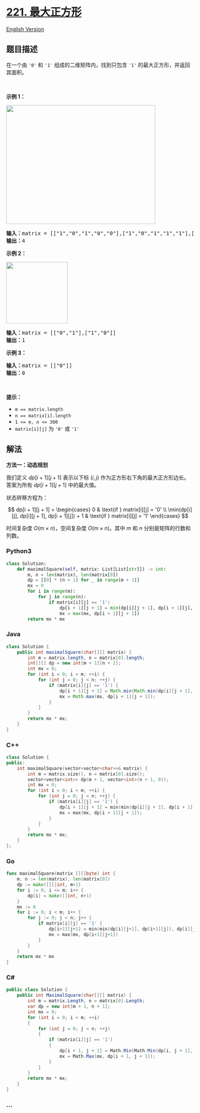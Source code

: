 # [221. 最大正方形](https://leetcode.cn/problems/maximal-square)

[English Version](/solution/0200-0299/0221.Maximal%20Square/README_EN.md)

## 题目描述

<!-- 这里写题目描述 -->

<p>在一个由 <code>'0'</code> 和 <code>'1'</code> 组成的二维矩阵内，找到只包含 <code>'1'</code> 的最大正方形，并返回其面积。</p>

<p> </p>

<p><strong>示例 1：</strong></p>
<img alt="" src="https://fastly.jsdelivr.net/gh/doocs/leetcode@main/solution/0200-0299/0221.Maximal%20Square/images/max1grid.jpg" style="width: 400px; height: 319px;" />
<pre>
<strong>输入：</strong>matrix = [["1","0","1","0","0"],["1","0","1","1","1"],["1","1","1","1","1"],["1","0","0","1","0"]]
<strong>输出：</strong>4
</pre>

<p><strong>示例 2：</strong></p>
<img alt="" src="https://fastly.jsdelivr.net/gh/doocs/leetcode@main/solution/0200-0299/0221.Maximal%20Square/images/max2grid.jpg" style="width: 165px; height: 165px;" />
<pre>
<strong>输入：</strong>matrix = [["0","1"],["1","0"]]
<strong>输出：</strong>1
</pre>

<p><strong>示例 3：</strong></p>

<pre>
<strong>输入：</strong>matrix = [["0"]]
<strong>输出：</strong>0
</pre>

<p> </p>

<p><strong>提示：</strong></p>

<ul>
	<li><code>m == matrix.length</code></li>
	<li><code>n == matrix[i].length</code></li>
	<li><code>1 <= m, n <= 300</code></li>
	<li><code>matrix[i][j]</code> 为 <code>'0'</code> 或 <code>'1'</code></li>
</ul>

## 解法

<!-- 这里可写通用的实现逻辑 -->

**方法一：动态规划**

我们定义 $dp[i + 1][j + 1]$ 表示以下标 $(i, j)$ 作为正方形右下角的最大正方形边长。答案为所有 $dp[i + 1][j + 1]$ 中的最大值。

状态转移方程为：

$$
dp[i + 1][j + 1] =
\begin{cases}
0 & \text{if } matrix[i][j] = '0' \\
\min(dp[i][j], dp[i][j + 1], dp[i + 1][j]) + 1 & \text{if } matrix[i][j] = '1'
\end{cases}
$$

时间复杂度 $O(m\times n)$，空间复杂度 $O(m\times n)$。其中 $m$ 和 $n$ 分别是矩阵的行数和列数。

<!-- tabs:start -->

### **Python3**

<!-- 这里可写当前语言的特殊实现逻辑 -->

```python
class Solution:
    def maximalSquare(self, matrix: List[List[str]]) -> int:
        m, n = len(matrix), len(matrix[0])
        dp = [[0] * (n + 1) for _ in range(m + 1)]
        mx = 0
        for i in range(m):
            for j in range(n):
                if matrix[i][j] == '1':
                    dp[i + 1][j + 1] = min(dp[i][j + 1], dp[i + 1][j], dp[i][j]) + 1
                    mx = max(mx, dp[i + 1][j + 1])
        return mx * mx
```

### **Java**

<!-- 这里可写当前语言的特殊实现逻辑 -->

```java
class Solution {
    public int maximalSquare(char[][] matrix) {
        int m = matrix.length, n = matrix[0].length;
        int[][] dp = new int[m + 1][n + 1];
        int mx = 0;
        for (int i = 0; i < m; ++i) {
            for (int j = 0; j < n; ++j) {
                if (matrix[i][j] == '1') {
                    dp[i + 1][j + 1] = Math.min(Math.min(dp[i][j + 1], dp[i + 1][j]), dp[i][j]) + 1;
                    mx = Math.max(mx, dp[i + 1][j + 1]);
                }
            }
        }
        return mx * mx;
    }
}
```

### **C++**

```cpp
class Solution {
public:
    int maximalSquare(vector<vector<char>>& matrix) {
        int m = matrix.size(), n = matrix[0].size();
        vector<vector<int>> dp(m + 1, vector<int>(n + 1, 0));
        int mx = 0;
        for (int i = 0; i < m; ++i) {
            for (int j = 0; j < n; ++j) {
                if (matrix[i][j] == '1') {
                    dp[i + 1][j + 1] = min(min(dp[i][j + 1], dp[i + 1][j]), dp[i][j]) + 1;
                    mx = max(mx, dp[i + 1][j + 1]);
                }
            }
        }
        return mx * mx;
    }
};
```

### **Go**

```go
func maximalSquare(matrix [][]byte) int {
	m, n := len(matrix), len(matrix[0])
	dp := make([][]int, m+1)
	for i := 0; i <= m; i++ {
		dp[i] = make([]int, n+1)
	}
	mx := 0
	for i := 0; i < m; i++ {
		for j := 0; j < n; j++ {
			if matrix[i][j] == '1' {
				dp[i+1][j+1] = min(min(dp[i][j+1], dp[i+1][j]), dp[i][j]) + 1
				mx = max(mx, dp[i+1][j+1])
			}
		}
	}
	return mx * mx
}
```

### **C#**

```cs
public class Solution {
    public int MaximalSquare(char[][] matrix) {
        int m = matrix.Length, n = matrix[0].Length;
        var dp = new int[m + 1, n + 1];
        int mx = 0;
        for (int i = 0; i < m; ++i)
        {
            for (int j = 0; j < n; ++j)
            {
                if (matrix[i][j] == '1')
                {
                    dp[i + 1, j + 1] = Math.Min(Math.Min(dp[i, j + 1], dp[i + 1, j]), dp[i, j]) + 1;
                    mx = Math.Max(mx, dp[i + 1, j + 1]);
                }
            }
        }
        return mx * mx;
    }
}
```

### **...**

```

```

<!-- tabs:end -->
